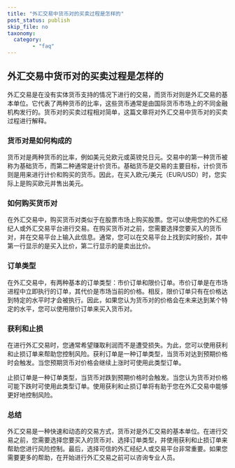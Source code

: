 ```yaml
---
title: "外汇交易中货币对的买卖过程是怎样的"
post_status: publish
skip_file: no
taxonomy:
  category:
        - "faq"
---
```


## 外汇交易中货币对的买卖过程是怎样的

外汇交易是在没有实体货币支持的情况下进行的交易，而货币对则是外汇交易的基本单位。它代表了两种货币的比率，这些货币通常是由国际货币市场上的不同金融机构发行的。货币对的买卖过程相对简单，这篇文章将对外汇交易中货币对的买卖过程进行解释。

### 货币对是如何构成的

货币对是两种货币的比率，例如美元兑欧元或英镑兑日元。交易中的第一种货币被称为基础货币，而第二种通常是计价货币。基础货币是交易的主要目标，计价货币则是用来进行计价和购买的货币。因此，在买入欧元/美元（EUR/USD）时，您实际上是购买欧元并售出美元。

### 如何购买货币对

在外汇交易中，购买货币对类似于在股票市场上购买股票。您可以使用您的外汇经纪人或外汇交易平台进行交易。在购买货币对之前，您需要选择您要买入的货币对，并在交易平台上输入此信息。通常，您可以在交易平台上找到实时报价，其中第一行显示的是买入比价，第二行显示的是卖出比价。

### 订单类型

在外汇交易中，有两种基本的订单类型：市价订单和限价订单。市价订单是在市场进程中立即执行的订单，其代价是市场当前的价格。相反，限价订单只有在价格达到特定的水平时才会被执行。因此，如果您认为货币对的价格会在未来达到某个特定的水平，您可以使用限价订单来买入货币对。

### 获利和止损

在进行外汇交易时，您通常希望赚取利润而不是遭受损失。为此，您可以使用获利和止损订单来帮助您控制风险。获利订单是一种订单类型，当货币对达到预期价格时会触发。当您预期货币对价格会继续上涨时可使用此类型订单。

止损订单是一种订单类型，当货币对跌到预期价格时会触发。当您认为货币对价格可能下跌时可使用此类型订单。使用获利和止损订单将有助于您在外汇交易中能够更好地控制风险。

### 总结

外汇交易是一种快速和动态的交易方式，货币对是外汇交易的基本单位。在进行交易之前，您需要选择您要买入的货币对、选择订单类型，并使用获利和止损订单来帮助您进行风险控制。最后，选择可信的外汇经纪人或交易平台非常重要。如果您需要更多的帮助，在开始进行外汇交易之前可以咨询专业人员。
